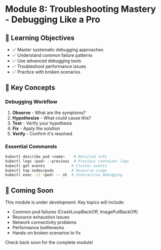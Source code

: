 # Module 8: Troubleshooting Mastery - Debugging Like a Pro

## 🎯 Learning Objectives

- ✅ Master systematic debugging approaches
- ✅ Understand common failure patterns
- ✅ Use advanced debugging tools
- ✅ Troubleshoot performance issues
- ✅ Practice with broken scenarios

## 📖 Key Concepts

### Debugging Workflow
1. **Observe** - What are the symptoms?
2. **Hypothesize** - What could cause this?
3. **Test** - Verify your hypothesis
4. **Fix** - Apply the solution
5. **Verify** - Confirm it's resolved

### Essential Commands
```bash
kubectl describe pod <name>    # Detailed info
kubectl logs <pod> --previous  # Previous container logs
kubectl get events            # Cluster events
kubectl top nodes/pods        # Resource usage
kubectl exec -it <pod> -- sh  # Interactive debugging
```

## 🚀 Coming Soon

This module is under development. Key topics will include:
- Common pod failures (CrashLoopBackOff, ImagePullBackOff)
- Resource exhaustion issues
- Network connectivity problems
- Performance bottlenecks
- Hands-on broken scenarios to fix

Check back soon for the complete module!